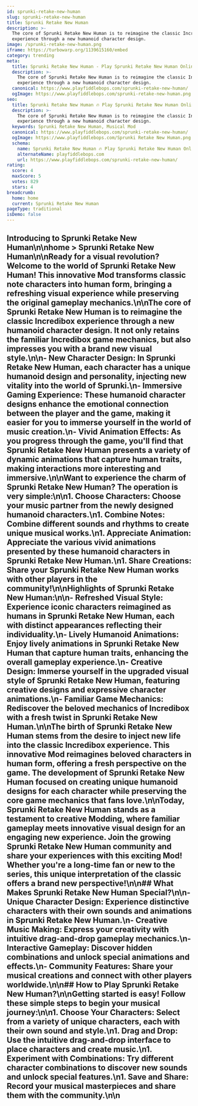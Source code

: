 ```yaml
---
id: sprunki-retake-new-human
slug: sprunki-retake-new-human
title: Sprunki Retake New Human
description: >-
  The core of Sprunki Retake New Human is to reimagine the classic Incredibox
  experience through a new humanoid character design. 
image: /sprunki-retake-new-human.png
iframe: https://turbowarp.org/1139615160/embed
category: trending
meta:
  title: Sprunki Retake New Human - Play Sprunki Retake New Human Online
  description: >-
    The core of Sprunki Retake New Human is to reimagine the classic Incredibox
    experience through a new humanoid character design. 
  canonical: https://www.playfiddlebops.com/sprunki-retake-new-human/
  ogImage: https://www.playfiddlebops.com/sprunki-retake-new-human.png
seo:
  title: Sprunki Retake New Human 🔥 Play Sprunki Retake New Human Online
  description: >-
    The core of Sprunki Retake New Human is to reimagine the classic Incredibox
    experience through a new humanoid character design. 
  keywords: Sprunki Retake New Human, Musical Mod
  canonical: https://www.playfiddlebops.com/sprunki-retake-new-human/
  ogImage: https://www.playfiddlebops.com/Sprunki Retake New Human.png
  schema:
    name: Sprunki Retake New Human 🔥 Play Sprunki Retake New Human Online
    alternateName: playfiddlebops.com
    url: https://www.playfiddlebops.com/sprunki-retake-new-human/
rating:
  score: 4
  maxScore: 5
  votes: 829
  stars: 4
breadcrumb:
  home: home
  current: Sprunki Retake New Human
pageType: traditional
isDemo: false
---
```


## Introducing to Sprunki Retake New Human\n\nhome > Sprunki Retake New Human\n\nReady for a visual revolution? Welcome to the world of Sprunki Retake New Human! This innovative Mod transforms classic note characters into human form, bringing a refreshing visual experience while preserving the original gameplay mechanics.\n\nThe core of Sprunki Retake New Human is to reimagine the classic Incredibox experience through a new humanoid character design. It not only retains the familiar Incredibox game mechanics, but also impresses you with a brand new visual style.\n\n- **New Character Design**: In Sprunki Retake New Human, each character has a unique humanoid design and personality, injecting new vitality into the world of Sprunki.\n- **Immersive Gaming Experience**: These humanoid character designs enhance the emotional connection between the player and the game, making it easier for you to immerse yourself in the world of music creation.\n- **Vivid Animation Effects**: As you progress through the game, you'll find that Sprunki Retake New Human presents a variety of dynamic animations that capture human traits, making interactions more interesting and immersive.\n\nWant to experience the charm of Sprunki Retake New Human? The operation is very simple:\n\n1. **Choose Characters**: Choose your music partner from the newly designed humanoid characters.\n1. **Combine Notes**: Combine different sounds and rhythms to create unique musical works.\n1. **Appreciate Animation**: Appreciate the various vivid animations presented by these humanoid characters in Sprunki Retake New Human.\n1. **Share Creations**: Share your Sprunki Retake New Human works with other players in the community!\n\nHighlights of Sprunki Retake New Human:\n\n- **Refreshed Visual Style**: Experience iconic characters reimagined as humans in Sprunki Retake New Human, each with distinct appearances reflecting their individuality.\n- **Lively Humanoid Animations**: Enjoy lively animations in Sprunki Retake New Human that capture human traits, enhancing the overall gameplay experience.\n- **Creative Design**: Immerse yourself in the upgraded visual style of Sprunki Retake New Human, featuring creative designs and expressive character animations.\n- **Familiar Game Mechanics**: Rediscover the beloved mechanics of Incredibox with a fresh twist in Sprunki Retake New Human.\n\nThe birth of Sprunki Retake New Human stems from the desire to inject new life into the classic Incredibox experience. This innovative Mod reimagines beloved characters in human form, offering a fresh perspective on the game. The development of Sprunki Retake New Human focused on creating unique humanoid designs for each character while preserving the core game mechanics that fans love.\n\nToday, Sprunki Retake New Human stands as a testament to creative Modding, where familiar gameplay meets innovative visual design for an engaging new experience. Join the growing Sprunki Retake New Human community and share your experiences with this exciting Mod! Whether you're a long-time fan or new to the series, this unique interpretation of the classic offers a brand new perspective!\n\n## What Makes Sprunki Retake New Human Special?\n\n- **Unique Character Design**: Experience distinctive characters with their own sounds and animations in Sprunki Retake New Human.\n- **Creative Music Making**: Express your creativity with intuitive drag-and-drop gameplay mechanics.\n- **Interactive Gameplay**: Discover hidden combinations and unlock special animations and effects.\n- **Community Features**: Share your musical creations and connect with other players worldwide.\n\n## How to Play Sprunki Retake New Human?\n\nGetting started is easy! Follow these simple steps to begin your musical journey:\n\n1. **Choose Your Characters**: Select from a variety of unique characters, each with their own sound and style.\n1. **Drag and Drop**: Use the intuitive drag-and-drop interface to place characters and create music.\n1. **Experiment with Combinations**: Try different character combinations to discover new sounds and unlock special features.\n1. **Save and Share**: Record your musical masterpieces and share them with the community.\n\n